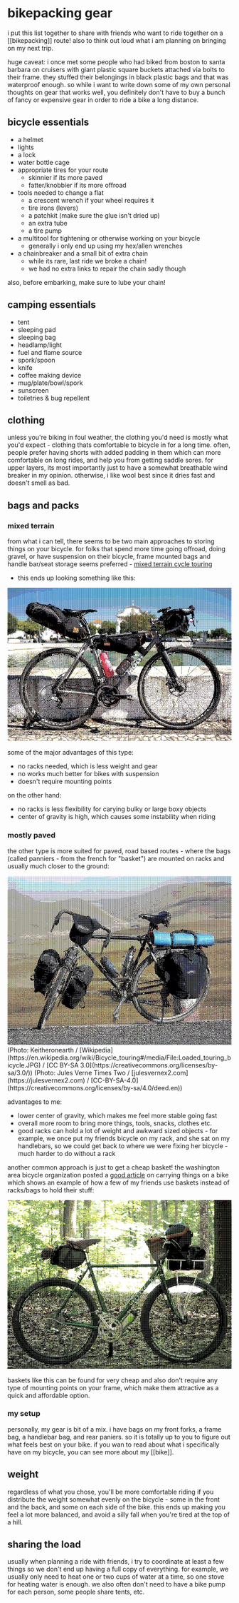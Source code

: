 # bikepacking gear

i put this list together to share with friends who want to ride together on a
[[bikepacking]] route! also to think out loud what i am planning on bringing on
my next trip.

huge caveat: i once met some people who had biked from boston to santa barbara
on cruisers with giant plastic square buckets attached via bolts to their
frame. they stuffed their belongings in black plastic bags and that was
waterproof enough. so while i want to write down some of my own personal
thoughts on gear that works well, you definitely don't have to buy a bunch of
fancy or expensive gear in order to ride a bike a long distance.

## bicycle essentials

* a helmet
* lights
* a lock
* water bottle cage
* appropriate tires for your route
    * skinnier if its more paved
    * fatter/knobbier if its more offroad
* tools needed to change a flat
    * a crescent wrench if your wheel requires it
    * tire irons (levers)
    * a patchkit (make sure the glue isn't dried up)
    * an extra tube
    * a tire pump
* a multitool for tightening or otherwise working on your bicycle
    * generally i only end up using my hex/allen wrenches
* a chainbreaker and a small bit of extra chain
    * while its rare, last ride we broke a chain!
    * we had no extra links to repair the chain sadly though

also, before embarking, make sure to lube your chain!

## camping essentials

* tent
* sleeping pad
* sleeping bag
* headlamp/light
* fuel and flame source
* spork/spoon
* knife
* coffee making device
* mug/plate/bowl/spork
* sunscreen
* toiletries & bug repellent

## clothing

unless you're biking in foul weather, the clothing you'd need is mostly what
you'd expect - clothing thats comfortable to bicycle in for a long time. often,
people prefer having shorts with added padding in them which can more
comfortable on long rides, and help you from getting saddle sores. for upper
layers, its most importantly just to have a somewhat breathable wind breaker in
my opinion. otherwise, i like wool best since it dries fast and doesn't smell
as bad.

## bags and packs

### mixed terrain

from what i can tell, there seems to be two main approaches to storing things
on your bicycle. for folks that spend more time going offroad, doing gravel, or
have suspension on their bicycle, frame mounted bags and handle bar/seat
storage seems preferred -
[mixed terrain cycle touring](https://en.wikipedia.org/wiki/Mixed_terrain_cycle_touring)
- this ends up looking something like this:

<img src="resources/img/dithered_mixed_touring_bicycle.webp"/>

some of the major advantages of this type:
* no racks needed, which is less weight and gear
* no works much better for bikes with suspension
* doesn't require mounting points

on the other hand:
* no racks is less flexibility for carying bulky or large boxy objects
* center of gravity is high, which causes some instability when riding

### mostly paved

the other type is more suited for paved, road based routes - where the bags
(called panniers - from the french for "basket") are mounted on racks and
usually much closer to the ground:

<img src="resources/img/dithered_touring_bicycle.webp"/>
(Photo: Keitheronearth / [Wikipedia](https://en.wikipedia.org/wiki/Bicycle_touring#/media/File:Loaded_touring_bicycle.JPG) / [CC BY-SA 3.0](https://creativecommons.org/licenses/by-sa/3.0/))
(Photo: Jules Verne Times Two / [julesvernex2.com](https://julesvernex2.com) / [CC-BY-SA-4.0](https://creativecommons.org/licenses/by-sa/4.0/deed.en))

advantages to me:
* lower center of gravity, which makes me feel more stable going fast
* overall more room to bring more things, tools, snacks, clothes etc.
* good racks can hold a lot of weight and awkward sized objects - for example, we once put my friends bicycle on my rack, and she sat on my handlebars, so we could get back to where we were fixing her bicycle - much harder to do without a rack

another common approach is just to get a cheap basket! the washington area bicycle
organization posted a [good article](https://waba.org/blog/2020/04/carrying-stuff-on-bike/)
on carrying things on a bike which shows an example of how a few of my friends use baskets
instead of racks/bags to hold their stuff:

<img src="resources/img/dithered_bicycle_basket.webp"/>

baskets like this can be found for very cheap and also don't require any type
of mounting points on your frame, which make them attractive as a quick and
affordable option.

### my setup

personally, my gear is bit of a mix. i have bags on my front forks,
a frame bag, a handlebar bag, and rear paniers. so it is totally up to you to
figure out what feels best on your bike. if you wan to read about what i
specifically have on my bicycle, you can see more about my [[bike]].

## weight

regardless of what you chose, you'll
be more comfortable riding if you distribute the weight somewhat evenly on the
bicycle - some in the front and the back, and some on each side of the bike.
this ends up making you feel a lot more balanced, and avoid a silly fall when
you're tired at the top of a hill.

## sharing the load

usually when planning a ride with friends, i try to coordinate at least a few
things so we don't end up having a full copy of everything. for example, we
usually only need to heat one or two cups of water at a time, so one stove for
heating water is enough. we also often don't need to have a bike pump for each
person, some people share tents, etc.
